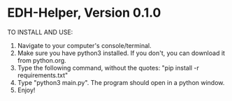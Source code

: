 # EDH-Helper, Version 0.1.0

TO INSTALL AND USE:

1. Navigate to your computer's console/terminal.
2. Make sure you have python3 installed. If you don't, you can download it from python.org.
3. Type the following command, without the quotes: "pip install -r requirements.txt"
4. Type "python3 main.py". The program should open in a python window.
5. Enjoy!
